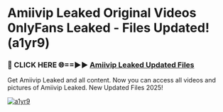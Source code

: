 # Amiivip Leaked Original Videos 0nlyFans Leaked - Files Updated! (a1yr9)

<h3>🔴 CLICK HERE 🌐==►► <a href="https://tinyurl.com/ehrbuxhb" rel="nofollow">Amiivip Leaked Updated Files</a></h3>

Get Amiivip Leaked and all content. Now you can access all videos and pictures of Amiivip Leaked. New Updated Files 2025!

[![a1yr9](https://i.imgur.com/lVYEuWS.gif)](https://tinyurl.com/ehrbuxhb)
